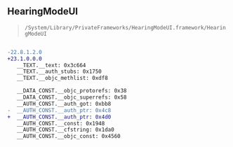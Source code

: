 ## HearingModeUI

> `/System/Library/PrivateFrameworks/HearingModeUI.framework/HearingModeUI`

```diff

-22.8.1.2.0
+23.1.0.0.0
   __TEXT.__text: 0x3c664
   __TEXT.__auth_stubs: 0x1750
   __TEXT.__objc_methlist: 0xdf8

   __DATA_CONST.__objc_protorefs: 0x38
   __DATA_CONST.__objc_superrefs: 0x58
   __AUTH_CONST.__auth_got: 0xbb8
-  __AUTH_CONST.__auth_ptr: 0x4c8
+  __AUTH_CONST.__auth_ptr: 0x4d0
   __AUTH_CONST.__const: 0x1948
   __AUTH_CONST.__cfstring: 0x1da0
   __AUTH_CONST.__objc_const: 0x4560

```
